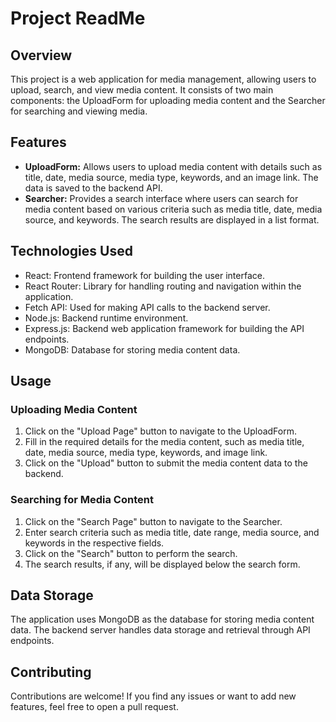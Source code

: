 # Project ReadMe

## Overview
This project is a web application for media management, allowing users to upload, search, and view media content. It consists of two main components: the UploadForm for uploading media content and the Searcher for searching and viewing media.

## Features
- **UploadForm:** Allows users to upload media content with details such as title, date, media source, media type, keywords, and an image link. The data is saved to the backend API.
- **Searcher:** Provides a search interface where users can search for media content based on various criteria such as media title, date, media source, and keywords. The search results are displayed in a list format.

## Technologies Used
- React: Frontend framework for building the user interface.
- React Router: Library for handling routing and navigation within the application.
- Fetch API: Used for making API calls to the backend server.
- Node.js: Backend runtime environment.
- Express.js: Backend web application framework for building the API endpoints.
- MongoDB: Database for storing media content data.

## Usage

### Uploading Media Content
1. Click on the "Upload Page" button to navigate to the UploadForm.
2. Fill in the required details for the media content, such as media title, date, media source, media type, keywords, and image link.
3. Click on the "Upload" button to submit the media content data to the backend.

### Searching for Media Content
1. Click on the "Search Page" button to navigate to the Searcher.
2. Enter search criteria such as media title, date range, media source, and keywords in the respective fields.
3. Click on the "Search" button to perform the search.
4. The search results, if any, will be displayed below the search form.

## Data Storage
The application uses MongoDB as the database for storing media content data. The backend server handles data storage and retrieval through API endpoints.

## Contributing
Contributions are welcome! If you find any issues or want to add new features, feel free to open a pull request.

